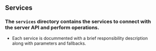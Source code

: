 ## Services

### The `services` directory contains the services to connect with the server API and perform operations.

- Each service is docummented with a brief responsibility description along with parameters and fallbacks.
